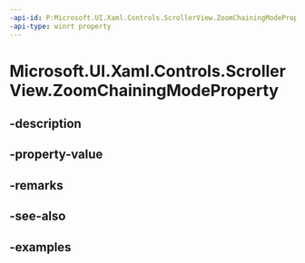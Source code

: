 ```yaml
---
-api-id: P:Microsoft.UI.Xaml.Controls.ScrollerView.ZoomChainingModeProperty
-api-type: winrt property
---
```


<!-- Property syntax.
public DependencyProperty ZoomChainingModeProperty { get; }
-->

# Microsoft.UI.Xaml.Controls.ScrollerView.ZoomChainingModeProperty

## -description

## -property-value

## -remarks

## -see-also

## -examples

